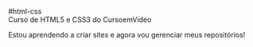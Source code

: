 #html-css   
Curso de HTML5 e CSS3 do CursoemVideo

Estou aprendendo a criar sites e agora vou gerenciar meus repositórios!
